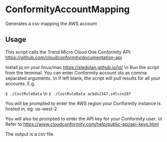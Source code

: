 # ConformityAccountMapping
Generates a csv mapping the AWS account

## Usage
This script calls the Trend Micro Cloud One Conformity API: https://github.com/cloudconformity/documentation-api 

Install jq on your linux/mac https://stedolan.github.io/jq/ \n
Run the script from the terminal. You can enter Conformity account ids as comma separated arguments. \n
If left blank, the script will pull results for all your accounts. E.g.

`$ ./CostRuleData` \n
`$ ./CostRuleData acbds2347,sdlccn287`
  
You will be prompted to enter the AWS region your Conformity instance is hosted in, eg:
us-west-2

You will also be prompted to enter the API key for your Conformity user. \n
Refer to https://www.cloudconformity.com/help/public-api/api-keys.html

The output is a csv file.
